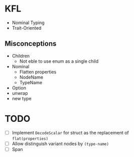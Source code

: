 # KFL

- Nominal Typing
- Trait-Oriented

## Misconceptions

- Children
  - Not eble to use enum as a single child
- Nominal
  - Flatten properties
  - NodeName
  - TypeName
- Option
- unwrap
- new type

# TODO

- [ ] Implement `DecodeScalar` for struct as the replacement of `flat(properties)`
- [ ] Allow distinguish variant nodes by `(type-name)`
- [ ] Span
